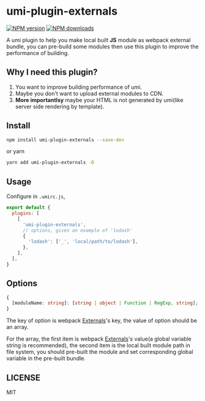 # umi-plugin-externals

[![NPM version](https://img.shields.io/npm/v/umi-plugin-externals.svg?style=flat)](https://npmjs.org/package/umi-plugin-externals)
[![NPM downloads](http://img.shields.io/npm/dm/umi-plugin-externals.svg?style=flat)](https://npmjs.org/package/umi-plugin-externals)

A umi plugin to help you make local built **JS** module as webpack external bundle, you can pre-build some modules then use this plugin to improve the performance of building.

## Why I need this plugin?

1. You want to improve building performance of umi.
2. Maybe you don't want to upload external modules to CDN.
3. **More importantlsy** maybe your HTML is not generated by umi(like server side rendering by template).

## Install

```bash
npm install umi-plugin-externals --save-dev
```

or yarn

```bash
yarn add umi-plugin-externals -D
```

## Usage

Configure in `.umirc.js`,

```js
export default {
  plugins: [
    [
      'umi-plugin-externals',
      // options, given an example of 'lodash'
      {
        'lodash': ['_', 'local/path/to/lodash'],
      },
    ],
  ],
}
```

## Options

```typescript
{ 
  [moduleName: string]: [string | object | Function | RegExp, string]; 
}
```

The key of option is webpack [Externals](https://webpack.js.org/configuration/externals/)'s key, the value of option should be an array.

For the array, the first item is webpack [Externals](https://webpack.js.org/configuration/externals/)'s value(a global variable string is recommended), the second item is the local built module path in file system, you should pre-built the module and set corresponding global variable in the pre-built bundle. 

## LICENSE

MIT

